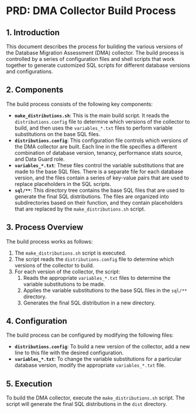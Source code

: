 # PRD: DMA Collector Build Process

## 1. Introduction

This document describes the process for building the various versions of the Database Migration Assessment (DMA) collector. The build process is controlled by a series of configuration files and shell scripts that work together to generate customized SQL scripts for different database versions and configurations.

## 2. Components

The build process consists of the following key components:

*   **`make_distributions.sh`**: This is the main build script. It reads the `distributions.config` file to determine which versions of the collector to build, and then uses the `variables_*.txt` files to perform variable substitutions on the base SQL files.
*   **`distributions.config`**: This configuration file controls which versions of the DMA collector are built. Each line in the file specifies a different combination of database version, tenancy, performance stats source, and Data Guard role.
*   **`variables_*.txt`**: These files control the variable substitutions that are made to the base SQL files. There is a separate file for each database version, and the files contain a series of key-value pairs that are used to replace placeholders in the SQL scripts.
*   **`sql/**`**: This directory tree contains the base SQL files that are used to generate the final SQL distributions. The files are organized into subdirectories based on their function, and they contain placeholders that are replaced by the `make_distributions.sh` script.

## 3. Process Overview

The build process works as follows:

1.  The `make_distributions.sh` script is executed.
2.  The script reads the `distributions.config` file to determine which versions of the collector to build.
3.  For each version of the collector, the script:
    1.  Reads the appropriate `variables_*.txt` files to determine the variable substitutions to be made.
    2.  Applies the variable substitutions to the base SQL files in the `sql/**` directory.
    3.  Generates the final SQL distribution in a new directory.

## 4. Configuration

The build process can be configured by modifying the following files:

*   **`distributions.config`**: To build a new version of the collector, add a new line to this file with the desired configuration.
*   **`variables_*.txt`**: To change the variable substitutions for a particular database version, modify the appropriate `variables_*.txt` file.

## 5. Execution

To build the DMA collector, execute the `make_distributions.sh` script. The script will generate the final SQL distributions in the `dist` directory.
